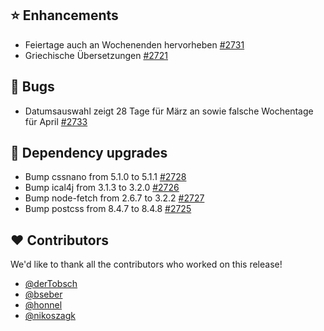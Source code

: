 ## ⭐ Enhancements

- Feiertage auch an Wochenenden hervorheben [#2731](https://github.com/synyx/urlaubsverwaltung/issues/2731)
- Griechische Übersetzungen [#2721](https://github.com/synyx/urlaubsverwaltung/issues/2721)

## 🐞 Bugs

- Datumsauswahl zeigt 28 Tage für März an sowie falsche Wochentage für April [#2733](https://github.com/synyx/urlaubsverwaltung/issues/2733)

## 🔨 Dependency upgrades

- Bump cssnano from 5.1.0 to 5.1.1 [#2728](https://github.com/synyx/urlaubsverwaltung/pull/2728)
- Bump ical4j from 3.1.3 to 3.2.0 [#2726](https://github.com/synyx/urlaubsverwaltung/pull/2726)
- Bump node-fetch from 2.6.7 to 3.2.2 [#2727](https://github.com/synyx/urlaubsverwaltung/pull/2727)
- Bump postcss from 8.4.7 to 8.4.8 [#2725](https://github.com/synyx/urlaubsverwaltung/pull/2725)

## ❤️ Contributors

We'd like to thank all the contributors who worked on this release!

- [@derTobsch](https://github.com/derTobsch)
- [@bseber](https://github.com/bseber)
- [@honnel](https://github.com/honnel)
- [@nikoszagk](https://github.com/nikoszagk)

